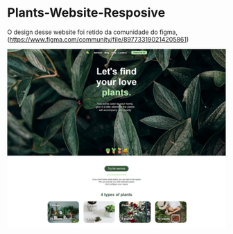 # Plants-Website-Resposive

 O design desse website foi retido da comunidade do figma, (https://www.figma.com/community/file/897733190214205861)

![imagem do site](https://github.com/Giovannelrodrigues/Plants-Website-Responsive/blob/main/Capture.png)
